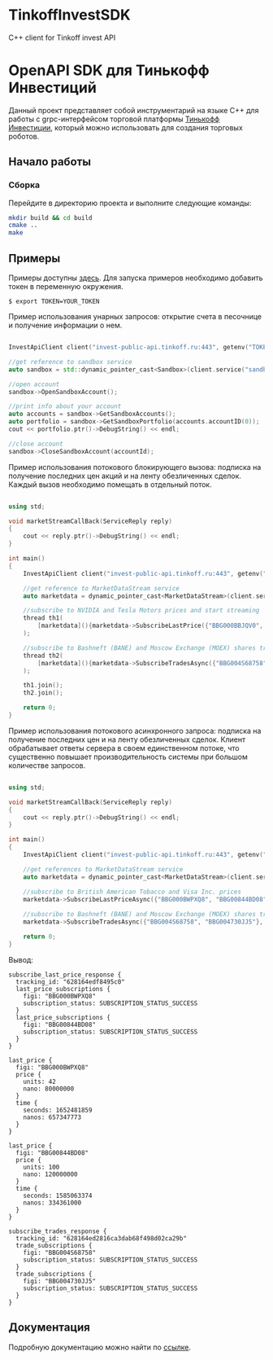 # TinkoffInvestSDK
C++ client for Tinkoff invest API

# OpenAPI SDK для Тинькофф Инвестиций

Данный проект представляет собой инструментарий на языке C++ для работы с grpc-интерфейсом торговой
платформы [Тинькофф Инвестиции](https://www.tinkoff.ru/invest/), который можно
использовать для создания торговых роботов.

## Начало работы

### Сборка

Перейдите в директорию проекта и выполните следующие команды:

```bash
mkdir build && cd build
cmake ..
make
``` 

## Примеры

Примеры доступны [здесь](https://github.com/samoilovv/TinkoffInvestSDK/tree/main/samples). Для запуска примеров необходимо добавить токен в переменную окружения.

<!-- termynal -->

```
$ export TOKEN=YOUR_TOKEN
```

Пример использования унарных запросов: открытие счета в песочнице и получение информации о нем.

```cpp

InvestApiClient сlient("invest-public-api.tinkoff.ru:443", getenv("TOKEN"));

//get reference to sandbox service
auto sandbox = std::dynamic_pointer_cast<Sandbox>(сlient.service("sandbox"));

//open account
sandbox->OpenSandboxAccount();

//print info about your account
auto accounts = sandbox->GetSandboxAccounts();
auto portfolio = sandbox->GetSandboxPortfolio(accounts.accountID(0));
cout << portfolio.ptr()->DebugString() << endl;

//close account
sandbox->CloseSandboxAccount(accountId);

```


Пример использования потокового блокирующего вызова: подписка на получение последних цен акций и на ленту обезличенных сделок. Каждый вызов необходимо помещать в отдельный поток.

```cpp

using std;

void marketStreamCallBack(ServiceReply reply)
{
    cout << reply.ptr()->DebugString() << endl;
}

int main()
{    
    InvestApiClient client("invest-public-api.tinkoff.ru:443", getenv("TOKEN"));

    //get reference to MarketDataStream service
    auto marketdata = dynamic_pointer_cast<MarketDataStream>(client.service("marketdatastream"));

    //subscribe to NVIDIA and Tesla Motors prices and start streaming
    thread th1(
        [marketdata](){marketdata->SubscribeLastPrice({"BBG000BBJQV0", "BBG000N9MNX3"}, marketStreamCallBack);}
    );

    //subscribe to Bashneft (BANE) and Moscow Exchange (MOEX) shares transactions and start streaming
    thread th2(
        [marketdata](){marketdata->SubscribeTradesAsync({"BBG004S68758", "BBG004730JJ5"}, marketStreamCallBack);}
    );

    th1.join();
    th2.join();

    return 0;
}

```

Пример использования потокового асинхронного запроса: подписка на получение последних цен и на ленту обезличенных сделок. Клиент обрабатывает ответы сервера в своем единственном потоке, что существенно повышает производительность системы при большом количестве запросов. 

```cpp

using std;

void marketStreamCallBack(ServiceReply reply)
{
    cout << reply.ptr()->DebugString() << endl;
}

int main()
{
    InvestApiClient сlient("invest-public-api.tinkoff.ru:443", getenv("TOKEN"));

    //get references to MarketDataStream service
    auto marketdata = dynamic_pointer_cast<MarketDataStream>(сlient.service("marketdatastream"));

    //subscribe to British American Tobacco and Visa Inc. prices 
    marketdata->SubscribeLastPriceAsync({"BBG000BWPXQ8", "BBG00844BD08"}, marketStreamCallBack);
    
    //subscribe to Bashneft (BANE) and Moscow Exchange (MOEX) shares transactions
    marketdata->SubscribeTradesAsync({"BBG004S68758", "BBG004730JJ5"}, marketStreamCallBack);    

    return 0;
}

```

Вывод:

<!-- termynal -->

```
subscribe_last_price_response {
  tracking_id: "628164edf8495c0"
  last_price_subscriptions {
    figi: "BBG000BWPXQ8"
    subscription_status: SUBSCRIPTION_STATUS_SUCCESS
  }
  last_price_subscriptions {
    figi: "BBG00844BD08"
    subscription_status: SUBSCRIPTION_STATUS_SUCCESS
  }
}

last_price {
  figi: "BBG000BWPXQ8"
  price {
    units: 42
    nano: 80000000
  }
  time {
    seconds: 1652481859
    nanos: 657347773
  }
}

last_price {
  figi: "BBG00844BD08"
  price {
    units: 100
    nano: 120000000
  }
  time {
    seconds: 1585063374
    nanos: 334361000
  }
}

subscribe_trades_response {
  tracking_id: "628164ed2816ca3dab68f498d02ca29b"
  trade_subscriptions {
    figi: "BBG004S68758"
    subscription_status: SUBSCRIPTION_STATUS_SUCCESS
  }
  trade_subscriptions {
    figi: "BBG004730JJ5"
    subscription_status: SUBSCRIPTION_STATUS_SUCCESS
  }
}
```

## Документация

Подробную документацию можно найти по [ссылке](https://samoilovv.github.io/TinkoffInvestSDK/).
